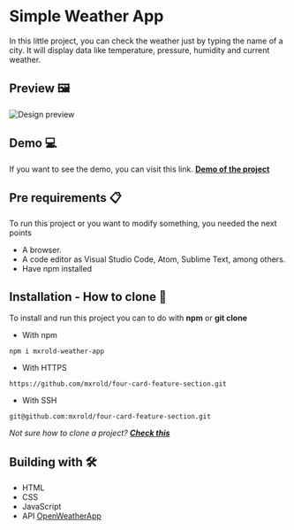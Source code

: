 # Simple Weather App

In this little project, you can check the weather just by typing the name of a city. It will display data like temperature, pressure, humidity and current weather.

## Preview 🖼

![Design preview]()

## Demo 💻

If you want to see the demo, you can visit this link. **[Demo of the project](https://mxrold.github.io/Weather-App/public/)**

## Pre requirements 📋

To run this project or you want to modify something, you needed the next points
- A browser.
- A code editor as Visual Studio Code, Atom, Sublime Text, among others.
- Have npm installed

## Installation - How to clone 🚀

To install and run this project you can to do with __npm__ or __git clone__
- With npm
~~~
npm i mxrold-weather-app
~~~

- With HTTPS
~~~
https://github.com/mxrold/four-card-feature-section.git
~~~
- With SSH
~~~
git@github.com:mxrold/four-card-feature-section.git
~~~

_Not sure how to clone a project? **[Check this](https://github.com/mxrold/how-to-clone-a-repository-in-github/blob/main/README.md)**_

## Building with 🛠️

- HTML
- CSS
- JavaScript
- API [OpenWeatherApp](https://openweathermap.org/)
